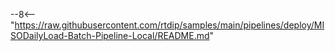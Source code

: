 --8<-- "https://raw.githubusercontent.com/rtdip/samples/main/pipelines/deploy/MISODailyLoad-Batch-Pipeline-Local/README.md"